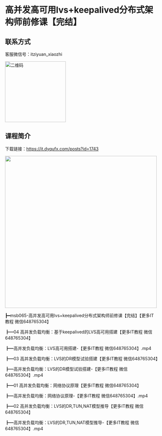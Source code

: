 # 高并发高可用lvs+keepalived分布式架构师前修课【完结】

## 联系方式

客服微信号：itziyuan_xiaozhi

<img src="https://ziyuanyun.oss-cn-guangzhou.aliyuncs.com/common/20240614073449/666b82192834a.jpg" width="200" height="200" alt="二维码">

## 课程简介

下载链接：https://it.dyqufx.com/posts?id=1743

<img src="https://ziyuanyun.oss-cn-guangzhou.aliyuncs.com/yun/20240515183523/66448febbcbc7.jpg" width="500" alt="">

  ┣━msb065-高并发高可用lvs+keepalived分布式架构师前修课【完结】【更多IT教程 微信648765304】

 ┣━04 高并发负载均衡：基于keepalived的LVS高可用搭建【更多IT教程 微信648765304】

 ┣━高并发负载均衡：LVS高可用搭建-【更多IT教程 微信648765304】.mp4

 ┣━03 高并发负载均衡：LVS的DR模型试验搭建【更多IT教程 微信648765304】

 ┣━高并发负载均衡：LVS的DR模型试验搭建-【更多IT教程 微信648765304】.mp4

 ┣━01 高并发负载均衡：网络协议原理【更多IT教程 微信648765304】

 ┣━高并发负载均衡：网络协议原理-【更多IT教程 微信648765304】.mp4

 ┣━02 高并发负载均衡：LVS的DR,TUN,NAT模型推导【更多IT教程 微信648765304】

 ┣━高并发负载均衡：LVS的DR,TUN,NAT模型推导-【更多IT教程 微信648765304】.mp4

  